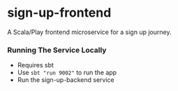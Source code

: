# sign-up-frontend

A Scala/Play frontend microservice for a sign up journey.

### Running The Service Locally

- Requires sbt
- Use `sbt "run 9002"` to run the app
- Run the sign-up-backend service 
